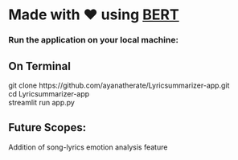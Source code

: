 # Made with &hearts; using <a href="https://huggingface.co/knkarthick">BERT </a>

<h3> Run the application on your local machine: </h3>

<h2>On Terminal </h2>
<p>
<p1> git clone https://github.com/ayanatherate/Lyricsummarizer-app.git </p1><br>
<p1> cd Lyricsummarizer-app </p1><br>
<p1> streamlit run app.py </p1><br>
</p>

<h2> Future Scopes:</h2>
<p1> Addition of song-lyrics emotion analysis feature </p1>
